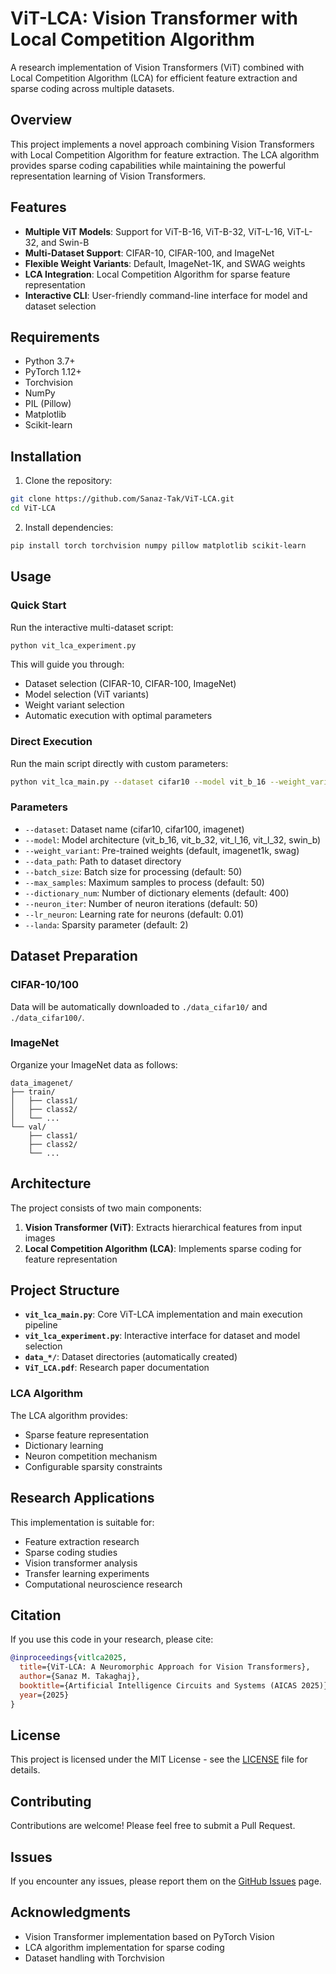 # ViT-LCA: Vision Transformer with Local Competition Algorithm

A research implementation of Vision Transformers (ViT) combined with Local Competition Algorithm (LCA) for efficient feature extraction and sparse coding across multiple datasets.

## Overview

This project implements a novel approach combining Vision Transformers with Local Competition Algorithm for feature extraction. The LCA algorithm provides sparse coding capabilities while maintaining the powerful representation learning of Vision Transformers.

## Features

- **Multiple ViT Models**: Support for ViT-B-16, ViT-B-32, ViT-L-16, ViT-L-32, and Swin-B
- **Multi-Dataset Support**: CIFAR-10, CIFAR-100, and ImageNet
- **Flexible Weight Variants**: Default, ImageNet-1K, and SWAG weights
- **LCA Integration**: Local Competition Algorithm for sparse feature representation
- **Interactive CLI**: User-friendly command-line interface for model and dataset selection

## Requirements

- Python 3.7+
- PyTorch 1.12+
- Torchvision
- NumPy
- PIL (Pillow)
- Matplotlib
- Scikit-learn

## Installation

1. Clone the repository:
```bash
git clone https://github.com/Sanaz-Tak/ViT-LCA.git
cd ViT-LCA
```

2. Install dependencies:
```bash
pip install torch torchvision numpy pillow matplotlib scikit-learn
```

## Usage

### Quick Start

Run the interactive multi-dataset script:
```bash
python vit_lca_experiment.py
```

This will guide you through:
- Dataset selection (CIFAR-10, CIFAR-100, ImageNet)
- Model selection (ViT variants)
- Weight variant selection
- Automatic execution with optimal parameters

### Direct Execution

Run the main script directly with custom parameters:
```bash
python vit_lca_main.py --dataset cifar10 --model vit_b_16 --weight_variant imagenet1k
```

### Parameters

- `--dataset`: Dataset name (cifar10, cifar100, imagenet)
- `--model`: Model architecture (vit_b_16, vit_b_32, vit_l_16, vit_l_32, swin_b)
- `--weight_variant`: Pre-trained weights (default, imagenet1k, swag)
- `--data_path`: Path to dataset directory
- `--batch_size`: Batch size for processing (default: 50)
- `--max_samples`: Maximum samples to process (default: 50)
- `--dictionary_num`: Number of dictionary elements (default: 400)
- `--neuron_iter`: Number of neuron iterations (default: 50)
- `--lr_neuron`: Learning rate for neurons (default: 0.01)
- `--landa`: Sparsity parameter (default: 2)

## Dataset Preparation

### CIFAR-10/100
Data will be automatically downloaded to `./data_cifar10/` and `./data_cifar100/`.

### ImageNet
Organize your ImageNet data as follows:
```
data_imagenet/
├── train/
│   ├── class1/
│   ├── class2/
│   └── ...
└── val/
    ├── class1/
    ├── class2/
    └── ...
```

## Architecture

The project consists of two main components:

1. **Vision Transformer (ViT)**: Extracts hierarchical features from input images
2. **Local Competition Algorithm (LCA)**: Implements sparse coding for feature representation

## Project Structure

- **`vit_lca_main.py`**: Core ViT-LCA implementation and main execution pipeline
- **`vit_lca_experiment.py`**: Interactive interface for dataset and model selection
- **`data_*/`**: Dataset directories (automatically created)
- **`ViT_LCA.pdf`**: Research paper documentation

### LCA Algorithm

The LCA algorithm provides:
- Sparse feature representation
- Dictionary learning
- Neuron competition mechanism
- Configurable sparsity constraints

## Research Applications

This implementation is suitable for:
- Feature extraction research
- Sparse coding studies
- Vision transformer analysis
- Transfer learning experiments
- Computational neuroscience research

## Citation

If you use this code in your research, please cite:

```bibtex
@inproceedings{vitlca2025,
  title={ViT-LCA: A Neuromorphic Approach for Vision Transformers},
  author={Sanaz M. Takaghaj},
  booktitle={Artificial Intelligence Circuits and Systems (AICAS 2025)},
  year={2025}
}
```

## License

This project is licensed under the MIT License - see the [LICENSE](LICENSE) file for details.

## Contributing

Contributions are welcome! Please feel free to submit a Pull Request.

## Issues

If you encounter any issues, please report them on the [GitHub Issues](https://github.com/Sanaz-Tak/ViT-LCA/issues) page.

## Acknowledgments

- Vision Transformer implementation based on PyTorch Vision
- LCA algorithm implementation for sparse coding
- Dataset handling with Torchvision
